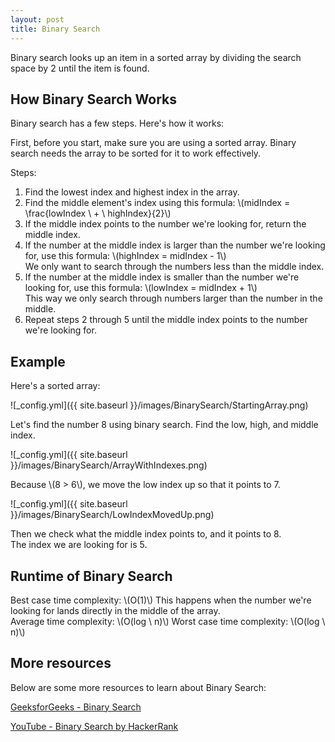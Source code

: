 ```yaml
---
layout: post
title: Binary Search
---
```


Binary search looks up an item in a sorted array by dividing the search space by 2 until the item is found.

## How Binary Search Works
Binary search has a few steps. Here's how it works:

First, before you start, make sure you are using a sorted array. 
Binary search needs the array to be sorted for it to work effectively.

Steps:  
1. Find the lowest index and highest index in the array.
2. Find the middle element's index using this formula: \\(midIndex = \frac{lowIndex \ + \ highIndex}{2}\\)
3. If the middle index points to the number we're looking for, return the middle index.
4. If the number at the middle index is larger than the number we're looking for, use this formula: \\(highIndex = midIndex - 1\\)  
We only want to search through the numbers less than the middle index.
5. If the number at the middle index is smaller than the number we're looking for, use this formula: \\(lowIndex = midIndex + 1\\)  
This way we only search through numbers larger than the number in the middle.
6. Repeat steps 2 through 5 until the middle index points to the number we're looking for.

## Example
Here's a sorted array:

![_config.yml]({{ site.baseurl }}/images/BinarySearch/StartingArray.png)

Let's find the number 8 using binary search.
Find the low, high, and middle index.

![_config.yml]({{ site.baseurl }}/images/BinarySearch/ArrayWithIndexes.png)

Because \\(8 > 6\\), we move the low index up so that it points to 7.

![_config.yml]({{ site.baseurl }}/images/BinarySearch/LowIndexMovedUp.png)

Then we check what the middle index points to, and it points to 8.  
The index we are looking for is 5.

## Runtime of Binary Search
Best case time complexity: \\(O(1)\\) 
This happens when the number we're looking for lands directly in the middle of the array.  
Average time complexity: \\(O(log \ n)\\)
Worst case time complexity: \\(O(log \ n)\\)

## More resources
Below are some more resources to learn about Binary Search:

[GeeksforGeeks - Binary Search](https://www.geeksforgeeks.org/binary-search/)

[YouTube - Binary Search by HackerRank](https://www.youtube.com/watch?v=P3YID7liBug)
